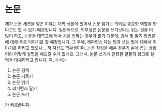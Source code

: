 # 논문

제가 논문 세션을 넣은 이유는 대학 생활에 있어서 논문 읽기는 의외로 중요한 역할을 한다고도 할 수 있기 때문입니다. 일반적으로, 학부생은 논문을 쓰기보다는 읽는 것을 더 많이 하고, 논문을 대학교에 와서 처음 접하는 경우가 많기 떄문에, 검색 및 읽기 방법론에 대해 주로 이야기를 할 예정입니다. 그 후에, 레퍼런스 다는 법과 쓰는 법에 대해서 이야기를 하려고 했으나… 저 자신도 학부생이며, 논문 작성을 해본 경우가 손에 꼽는 상황이라 어떻게 설명을 해드릴 수가 없네요. 그래서, 논문 쓰기에 관련된 글들의 링크로 설명을 대체하려고 합니다. 즉, 순서는

1. 논문 검색
2. 논문 거르기
3. 논문 읽기
4. 레퍼런스 달기
5. 논문 쓰기

가 되겠습니다.

